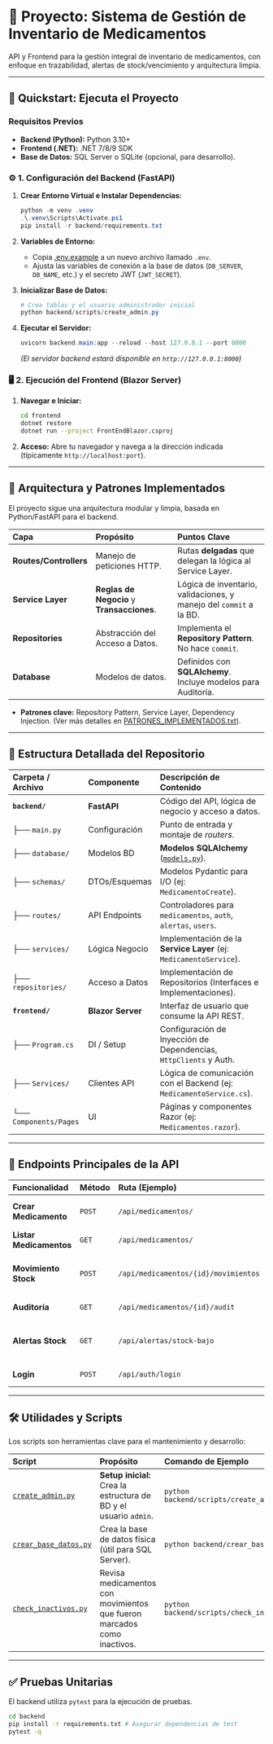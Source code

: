 # 🏥 Proyecto: Sistema de Gestión de Inventario de Medicamentos

API y Frontend para la gestión integral de inventario de medicamentos, con enfoque en trazabilidad, alertas de stock/vencimiento y arquitectura limpia.

---

## 🚀 Quickstart: Ejecuta el Proyecto

### Requisitos Previos

* **Backend (Python):** Python 3.10+
* **Frontend (.NET):** .NET 7/8/9 SDK
* **Base de Datos:** SQL Server o SQLite (opcional, para desarrollo).

### ⚙️ 1. Configuración del Backend (FastAPI)

1.  **Crear Entorno Virtual e Instalar Dependencias:**
    ```powershell
    python -m venv .venv
    .\.venv\Scripts\Activate.ps1
    pip install -r backend/requirements.txt
    ```

2.  **Variables de Entorno:**
    * Copia [.env.example](.env.example) a un nuevo archivo llamado `.env`.
    * Ajusta las variables de conexión a la base de datos (`DB_SERVER`, `DB_NAME`, etc.) y el secreto JWT (`JWT_SECRET`).

3.  **Inicializar Base de Datos:**
    ```powershell
    # Crea tablas y el usuario administrador inicial
    python backend/scripts/create_admin.py
    ```

4.  **Ejecutar el Servidor:**
    ```powershell
    uvicorn backend.main:app --reload --host 127.0.0.1 --port 8000
    ```
    *(El servidor backend estará disponible en `http://127.0.0.1:8000`)*

### 🖥️ 2. Ejecución del Frontend (Blazor Server)

1.  **Navegar e Iniciar:**
    ```bash
    cd frontend
    dotnet restore
    dotnet run --project FrontEndBlazor.csproj
    ```
2.  **Acceso:** Abre tu navegador y navega a la dirección indicada (típicamente `http://localhost:port`).

---

## 🌟 Arquitectura y Patrones Implementados

El proyecto sigue una arquitectura modular y limpia, basada en Python/FastAPI para el backend.

| Capa | Propósito | Puntos Clave |
| :--- | :--- | :--- |
| **Routes/Controllers** | Manejo de peticiones HTTP. | Rutas **delgadas** que delegan la lógica al Service Layer. |
| **Service Layer** | **Reglas de Negocio** y **Transacciones**. | Lógica de inventario, validaciones, y manejo del `commit` a la BD. |
| **Repositories** | Abstracción del Acceso a Datos. | Implementa el **Repository Pattern**. No hace `commit`. |
| **Database** | Modelos de datos. | Definidos con **SQLAlchemy**. Incluye modelos para Auditoría. |

* **Patrones clave:** Repository Pattern, Service Layer, Dependency Injection. (Ver más detalles en [PATRONES_IMPLEMENTADOS.txt](PATRONES_IMPLEMENTADOS.txt)).

---

## 📁 Estructura Detallada del Repositorio

| Carpeta / Archivo | Componente | Descripción de Contenido |
| :--- | :--- | :--- |
| **`backend/`** | **FastAPI** | Código del API, lógica de negocio y acceso a datos. |
| ├── `main.py` | Configuración | Punto de entrada y montaje de *routers*. |
| ├── `database/` | Modelos BD | **Modelos SQLAlchemy** ([`models.py`](backend/database/models.py)). |
| ├── `schemas/` | DTOs/Esquemas | Modelos Pydantic para I/O (ej: `MedicamentoCreate`). |
| ├── `routes/` | API Endpoints | Controladores para `medicamentos`, `auth`, `alertas`, `users`. |
| ├── `services/` | Lógica Negocio | Implementación de la **Service Layer** (ej: `MedicamentoService`). |
| ├── `repositories/` | Acceso a Datos | Implementación de Repositorios (Interfaces e Implementaciones). |
| **`frontend/`** | **Blazor Server** | Interfaz de usuario que consume la API REST. |
| ├── `Program.cs` | DI / Setup | Configuración de Inyección de Dependencias, `HttpClients` y Auth. |
| ├── `Services/` | Clientes API | Lógica de comunicación con el Backend (ej: `MedicamentoService.cs`). |
| └── `Components/Pages` | UI | Páginas y componentes Razor (ej: `Medicamentos.razor`). |

---

## 🔗 Endpoints Principales de la API

| Funcionalidad | Método | Ruta (Ejemplo) | Descripción | Archivo Fuente |
| :--- | :--- | :--- | :--- | :--- |
| **Crear Medicamento** | `POST` | `/api/medicamentos/` | Registra nuevo medicamento. | [`backend/routes/medicamentos.py`](backend/routes/medicamentos.py) |
| **Listar Medicamentos** | `GET` | `/api/medicamentos/` | Lista todos o con filtros. | [`backend/routes/medicamentos.py`](backend/routes/medicamentos.py) |
| **Movimiento Stock** | `POST` | `/api/medicamentos/{id}/movimientos` | Registra entrada o salida de stock. | [`backend/routes/medicamentos.py`](backend/routes/medicamentos.py) |
| **Auditoría** | `GET` | `/api/medicamentos/{id}/audit` | Historial de auditoría. | [`backend/routes/medicamentos.py`](backend/routes/medicamentos.py) |
| **Alertas Stock** | `GET` | `/api/alertas/stock-bajo` | Lista medicamentos con stock bajo. | [`backend/routes/alertas.py`](backend/routes/alertas.py) |
| **Login** | `POST` | `/api/auth/login` | Obtiene token JWT. | [`backend/routes/auth.py`](backend/routes/auth.py) |

---

## 🛠️ Utilidades y Scripts

Los scripts son herramientas clave para el mantenimiento y desarrollo:

| Script | Propósito | Comando de Ejemplo |
| :--- | :--- | :--- |
| [`create_admin.py`](backend/scripts/create_admin.py) | **Setup inicial:** Crea la estructura de BD y el usuario `admin`. | `python backend/scripts/create_admin.py` |
| [`crear_base_datos.py`](backend/crear_base_datos.py) | Crea la base de datos física (útil para SQL Server). | `python backend/crear_base_datos.py` |
| [`check_inactivos.py`](backend/scripts/check_inactivos.py) | Revisa medicamentos con movimientos que fueron marcados como inactivos. | `python backend/scripts/check_inactivos.py` |

---

## ✅ Pruebas Unitarias

El backend utiliza `pytest` para la ejecución de pruebas.

```bash
cd backend
pip install -r requirements.txt # Asegurar dependencias de test
pytest -q